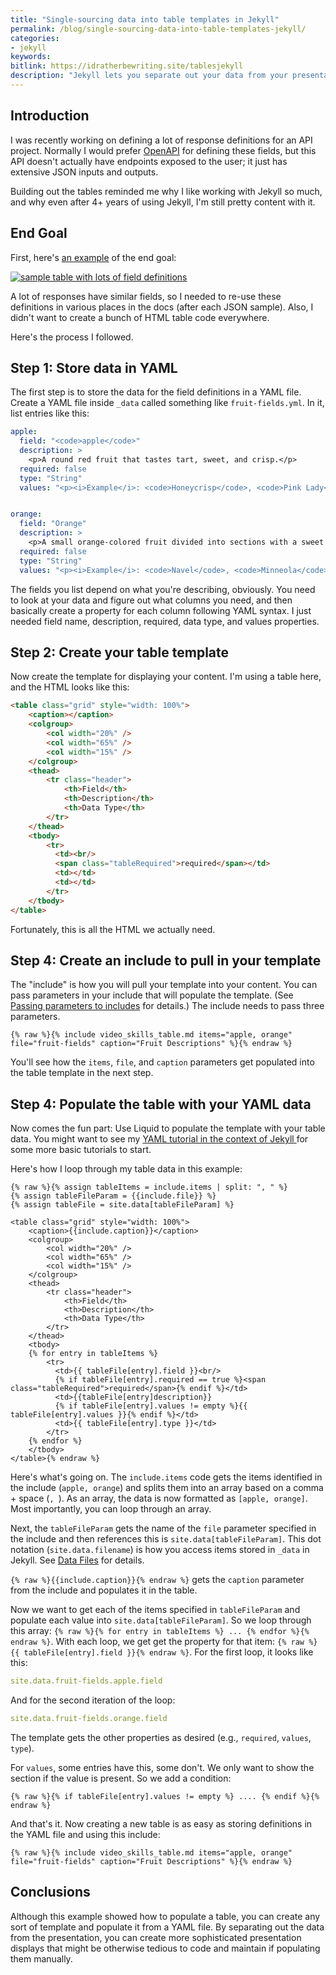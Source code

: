 ```yaml
---
title: "Single-sourcing data into table templates in Jekyll"
permalink: /blog/single-sourcing-data-into-table-templates-jekyll/
categories:
- jekyll
keywords:
bitlink: https://idratherbewriting.site/tablesjekyll
description: "Jekyll lets you separate out your data from your presentation layer. You can store your data in a YAML file and then populate the data into templates as desired, passing parameters into includes. In this post, I describe my process for creating tables where I might re-use the same definitions in various places in the docs."
---
```


## Introduction

I was recently working on defining a lot of response definitions for an API project. Normally I would prefer [OpenAPI](/learnapidoc/pubapis_swagger_intro.html) for defining these fields, but this API doesn't actually have endpoints exposed to the user; it just has extensive JSON inputs and outputs.

Building out the tables reminded me why I like working with Jekyll so much, and why even after 4+ years of using Jekyll, I'm still pretty content with it.

## End Goal

First, here's [an example](https://developer.amazon.com/docs/video-skills-multimodal-devices/getdisplayableitemsmetadata.html#payload-descriptions-1) of the end goal:

<a href="https://developer.amazon.com/docs/video-skills-multimodal-devices/getdisplayableitemsmetadata.html#payload-descriptions-1"><img src="https://s3.us-west-1.wasabisys.com/idbwmedia.com/images/sampletablejekyll.png" style="max-width: 650px" alt="sample table with lots of field definitions" /></a>

A lot of responses have similar fields, so I needed to re-use these definitions in various places in the docs (after each JSON sample). Also, I didn't want to create a bunch of HTML table code everywhere.

Here's the process I followed.

## Step 1: Store data in YAML

The first step is to store the data for the field definitions in a YAML file. Create a YAML file inside `_data` called something like `fruit-fields.yml`. In it, list entries like this:

```yaml
apple:
  field: "<code>apple</code>"
  description: >
    <p>A round red fruit that tastes tart, sweet, and crisp.</p>
  required: false
  type: "String"
  values: "<p><i>Example</i>: <code>Honeycrisp</code>, <code>Pink Lady</code></p>"


orange:
  field: "Orange"
  description: >
    <p>A small orange-colored fruit divided into sections with a sweet and juicy taste.</p>
  required: false
  type: "String"
  values: "<p><i>Example</i>: <code>Navel</code>, <code>Minneola</code></p>"
```

The fields you list depend on what you're describing, obviously. You need to look at your data and figure out what columns you need, and then basically create a property for each column following YAML syntax. I just needed field name, description, required, data type, and values properties.

## Step 2: Create your table template

Now create the template for displaying your content. I'm using a table here, and the HTML looks like this:

```html
<table class="grid" style="width: 100%">
    <caption></caption>
    <colgroup>
        <col width="20%" />
        <col width="65%" />
        <col width="15%" />
    </colgroup>
    <thead>
        <tr class="header">
            <th>Field</th>
            <th>Description</th>
            <th>Data Type</th>
        </tr>
    </thead>
    <tbody>
        <tr>
          <td><br/>
          <span class="tableRequired">required</span></td>
          <td></td>
          <td></td>
        </tr>
    </tbody>
</table>
```

Fortunately, this is all the HTML we actually need.

## Step 4: Create an include to pull in your template

The "include" is how you will pull your template into your content. You can pass parameters in your include that will populate the template. (See [Passing parameters to includes](https://jekyllrb.com/docs/includes/#passing-parameters-to-includes) for details.) The include needs to pass three parameters.

```liquid
{% raw %}{% include video_skills_table.md items="apple, orange" file="fruit-fields" caption="Fruit Descriptions" %}{% endraw %}
```

You'll see how the `items`, `file`, and `caption` parameters get populated into the table template in the next step.

## Step 4: Populate the table with your YAML data

Now comes the fun part: Use Liquid to populate the template with your table data. You might want to see my [YAML tutorial in the context of Jekyll
](https://idratherbewriting.com/documentation-theme-jekyll/mydoc_yaml_tutorial.html) for some more basic tutorials to start.

Here's how I loop through my table data in this example:

```liquid
{% raw %}{% assign tableItems = include.items | split: ", " %}
{% assign tableFileParam = {{include.file}} %}
{% assign tableFile = site.data[tableFileParam] %}

<table class="grid" style="width: 100%">
    <caption>{{include.caption}}</caption>
    <colgroup>
        <col width="20%" />
        <col width="65%" />
        <col width="15%" />
    </colgroup>
    <thead>
        <tr class="header">
            <th>Field</th>
            <th>Description</th>
            <th>Data Type</th>
        </tr>
    </thead>
    <tbody>
    {% for entry in tableItems %}
        <tr>
          <td>{{ tableFile[entry].field }}<br/>
          {% if tableFile[entry].required == true %}<span class="tableRequired">required</span>{% endif %}</td>
          <td>{{tableFile[entry]description}}
          {% if tableFile[entry].values != empty %}{{ tableFile[entry].values }}{% endif %}</td>
          <td>{{ tableFile[entry].type }}</td>
        </tr>
    {% endfor %}
    </tbody>
</table>{% endraw %}
```

Here's what's going on. The `include.items` code gets the items identified in the include (`apple, orange`) and splits them into an array based on a comma + space (`, `). As an array, the data is now formatted as `[apple, orange]`. Most importantly, you can loop through an array.

Next, the `tableFileParam` gets the name of the `file` parameter specified in the include and then references this is `site.data[tableFileParam]`. This dot notation (`site.data.filename`) is how you access items stored in `_data` in Jekyll. See [Data Files](https://jekyllrb.com/docs/datafiles/) for details.

`{% raw %}{{include.caption}}{% endraw %}` gets the `caption` parameter from the include and populates it in the table.

Now we want to get each of the items specified in `tableFileParam` and populate each value into `site.data[tableFileParam]`. So we loop through this array: `{% raw %}{% for entry in tableItems %} ... {% endfor %}{% endraw %}`. With each loop, we get get the property for that item: `{% raw %}{{ tableFile[entry].field }}{% endraw %}`. For the first loop, it looks like this:

```yaml
site.data.fruit-fields.apple.field
```

And for the second iteration of the loop:

```yaml
site.data.fruit-fields.orange.field
```

The template gets the other properties as desired (e.g., `required`, `values`, `type`).

For `values`, some entries have this, some don't. We only want to show the section if the value is present. So we add a condition:

```liquid
{% raw %}{% if tableFile[entry].values != empty %} .... {% endif %}{% endraw %}
```

And that's it. Now creating a new table is as easy as storing definitions in the YAML file and using this include:

```liquid
{% raw %}{% include video_skills_table.md items="apple, orange" file="fruit-fields" caption="Fruit Descriptions" %}{% endraw %}
```

## Conclusions

Although this example showed how to populate a table, you can create any sort of template and populate it from a YAML file. By separating out the data from the presentation, you can create more sophisticated presentation displays that might be otherwise tedious to code and maintain if populating them manually.
